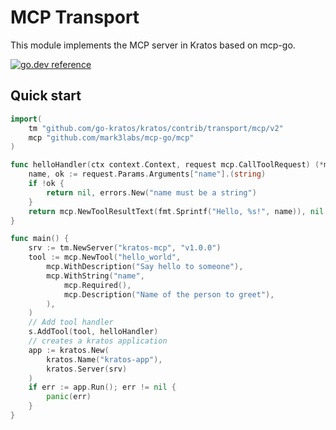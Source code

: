 # MCP Transport

This module implements the MCP server in Kratos based on mcp-go.

[![go.dev reference](https://img.shields.io/badge/go.dev-reference-007d9c?logo=go&logoColor=white&style=flat-square)](https://pkg.go.dev/github.com/go-kratos/kratos/contrib/transport/mcp/v2)

## Quick start
```go
import(
    tm "github.com/go-kratos/kratos/contrib/transport/mcp/v2"
    mcp "github.com/mark3labs/mcp-go/mcp"
)

func helloHandler(ctx context.Context, request mcp.CallToolRequest) (*mcp.CallToolResult, error) {
    name, ok := request.Params.Arguments["name"].(string)
    if !ok {
        return nil, errors.New("name must be a string")
    }
    return mcp.NewToolResultText(fmt.Sprintf("Hello, %s!", name)), nil
}

func main() {
    srv := tm.NewServer("kratos-mcp", "v1.0.0")
    tool := mcp.NewTool("hello_world",
        mcp.WithDescription("Say hello to someone"),
        mcp.WithString("name",
            mcp.Required(),
            mcp.Description("Name of the person to greet"),
        ),
    )
    // Add tool handler
    s.AddTool(tool, helloHandler)
    // creates a kratos application
    app := kratos.New(
		kratos.Name("kratos-app"),
		kratos.Server(srv)
    )
    if err := app.Run(); err != nil {
		panic(err)
    }
}
```
